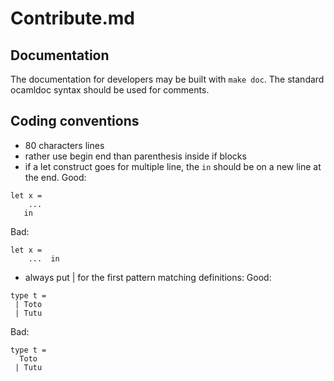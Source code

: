 # Contribute.md

## Documentation

The documentation for developers may be built with `make doc`. The standard ocamldoc syntax should be used for comments.

## Coding conventions

* 80 characters lines
* rather use begin end than parenthesis inside if blocks
* if a let construct goes for multiple line, the `in` should be on a new line at the end.
Good: 
```
let x =
	...
   in
```
Bad:
```
let x =
	...  in
```
* always put | for the first pattern matching definitions:
Good:
```
type t =
 | Toto
 | Tutu
```
Bad:
```
type t =
  Toto
 | Tutu
```
